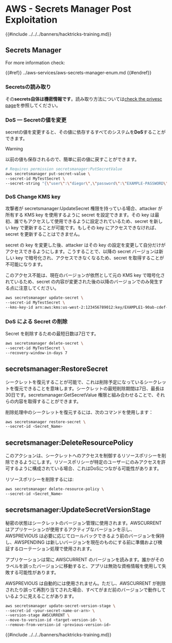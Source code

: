 # AWS - Secrets Manager Post Exploitation

{{#include ../../../banners/hacktricks-training.md}}

## Secrets Manager

For more information check:

{{#ref}}
../aws-services/aws-secrets-manager-enum.md
{{#endref}}

### Secretsの読み取り

その**secrets自体は機密情報です**。読み取り方法については[check the privesc page](../aws-privilege-escalation/aws-secrets-manager-privesc.md)を参照してください。

### DoS — Secretの値を変更

secretの値を変更すると、その値に依存するすべてのシステムを**DoS**することができます。

> [!WARNING]
> 以前の値も保存されるので、簡単に前の値に戻すことができます。
```bash
# Requires permission secretsmanager:PutSecretValue
aws secretsmanager put-secret-value \
--secret-id MyTestSecret \
--secret-string "{\"user\":\"diegor\",\"password\":\"EXAMPLE-PASSWORD\"}"
```
### DoS Change KMS key

攻撃者が secretsmanager:UpdateSecret 権限を持っている場合、attacker が所有する KMS key を使用するように secret を設定できます。その key は最初、誰でもアクセスして使用できるように設定されているため、secret を新しい key で更新することが可能です。もしその key にアクセスできなければ、secret を更新することはできません。

secret の key を変更した後、attacker はその key の設定を変更して自分だけがアクセスできるようにします。こうすることで、以降の secret バージョンは新しい key で暗号化され、アクセスできなくなるため、secret を取得することが不可能になります。

このアクセス不能は、現在のバージョンが依然として元の KMS key で暗号化されているため、secret の内容が変更された後の以降のバージョンでのみ発生する点に注意してください。
```bash
aws secretsmanager update-secret \
--secret-id MyTestSecret \
--kms-key-id arn:aws:kms:us-west-2:123456789012:key/EXAMPLE1-90ab-cdef-fedc-ba987EXAMPLE
```
### DoS による Secret の削除

Secret を削除するための最短日数は7日です。
```bash
aws secretsmanager delete-secret \
--secret-id MyTestSecret \
--recovery-window-in-days 7
```
## secretsmanager:RestoreSecret

シークレットを復元することが可能で、これは削除予定になっているシークレットを復元できることを意味します。シークレットの最短削除期間は7日、最長は30日です。secretsmanager:GetSecretValue 権限と組み合わせることで、それらの内容を取得することができます。

削除処理中のシークレットを復元するには、次のコマンドを使用します：
```bash
aws secretsmanager restore-secret \
--secret-id <Secret_Name>
```
## secretsmanager:DeleteResourcePolicy

このアクションは、シークレットへのアクセスを制御するリソースポリシーを削除できるようにします。リソースポリシーが特定のユーザーにのみアクセスを許可するように構成されている場合、これはDoSにつながる可能性があります。

リソースポリシーを削除するには:
```bash
aws secretsmanager delete-resource-policy \
--secret-id <Secret_Name>
```
## secretsmanager:UpdateSecretVersionStage

秘密の状態はシークレットのバージョン管理に使用されます。AWSCURRENT はアプリケーションが使用するアクティブなバージョンを示し、AWSPREVIOUS は必要に応じてロールバックできるよう前のバージョンを保持し、AWSPENDING は新しいバージョンを現在のものにする前に準備および検証するローテーション処理で使用されます。

アプリケーションは常に AWSCURRENT のバージョンを読みます。誰かがそのラベルを誤ったバージョンに移動すると、アプリは無効な資格情報を使用して失敗する可能性があります。

AWSPREVIOUS は自動的には使用されません。ただし、AWSCURRENT が削除されたり誤って再割り当てされた場合、すべてがまだ前のバージョンで動作しているように見えることがあります。
```bash
aws secretsmanager update-secret-version-stage \
--secret-id <your-secret-name-or-arn> \
--version-stage AWSCURRENT \
--move-to-version-id <target-version-id> \
--remove-from-version-id <previous-version-id>
```
{{#include ../../../banners/hacktricks-training.md}}
